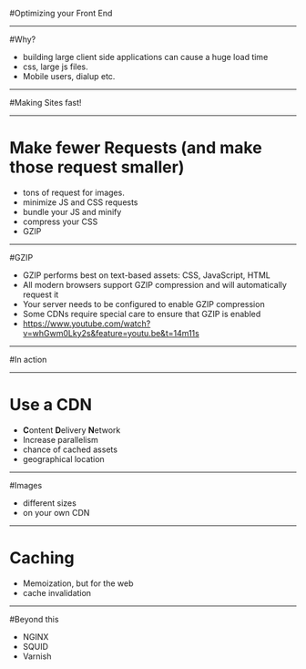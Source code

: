 #Optimizing your Front End

---

#Why?

- building large client side applications can cause a huge load time
- css, large js files.
- Mobile users, dialup etc.

---

#Making Sites fast!

---

# Make fewer Requests (and make those request smaller)

- tons of request for images.
- minimize JS and CSS requests
- bundle your JS and minify
- compress your CSS
- GZIP

---

#GZIP
- GZIP performs best on text-based assets: CSS, JavaScript, HTML
- All modern browsers support GZIP compression and will automatically request it
- Your server needs to be configured to enable GZIP compression
- Some CDNs require special care to ensure that GZIP is enabled
- <https://www.youtube.com/watch?v=whGwm0Lky2s&feature=youtu.be&t=14m11s>



--- 

#In action

--- 
# Use a CDN

- **C**ontent **D**elivery **N**etwork
- Increase parallelism
- chance of cached assets
- geographical location


--- 

#Images

- different sizes
- on your own CDN

---

# Caching

- Memoization, but for the web
- cache invalidation

---

#Beyond this

- NGINX
- SQUID
- Varnish

